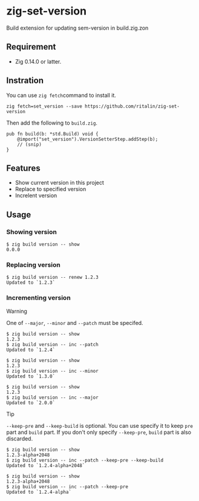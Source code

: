 # zig-set-version

Build extension for updating sem-version in build.zig.zon

## Requirement

* Zig 0.14.0 or latter.

## Instration

You can use `zig fetch`command to install it.

```
zig fetch=set_version --save https://github.com/ritalin/zig-set-version
```

Then add the following to `build.zig`.

```zig
pub fn build(b: *std.Build) void {
    @import("set_version").VersionSetterStep.addStep(b);
    // (snip)
}
```

## Features

* Show current version in this project
* Replace to specified version
* Increlent version

## Usage

### Showing version

```zig
$ zig build version -- show
0.0.0
```

### Replacing version

```zig
$ zig build version -- renew 1.2.3
Updated to `1.2.3`
```

### Incrementing version

> [!WARNING]
> One of `--major`, `--minor` and `--patch` must be specifed.

```zig
$ zig build version -- show
1.2.3
$ zig build version -- inc --patch
Updated to `1.2.4`
```

```zig
$ zig build version -- show
1.2.3
$ zig build version -- inc --minor
Updated to `1.3.0`
```

```zig
$ zig build version -- show
1.2.3
$ zig build version -- inc --major
Updated to `2.0.0`
```

> [!TIP]
> `--keep-pre` and `--keep-build` is optional.
> You can use specify it to keep `pre` part and `build` part.
> If you don't only specify `--keep-pre`, `build` part is also discarded.

```zig
$ zig build version -- show
1.2.3-alpha+2048
$ zig build version -- inc --patch --keep-pre --keep-build
Updated to `1.2.4-alpha+2048`
```

```zig
$ zig build version -- show
1.2.3-alpha+2048
$ zig build version -- inc --patch --keep-pre
Updated to `1.2.4-alpha`
```
